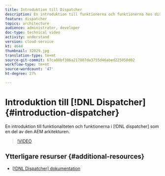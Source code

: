 ```yaml
---
title: Introduktion till Dispatcher
description: En introduktion till funktionerna och funktionerna hos dispatchern som en del av den AEM arkitekturen.
feature: dispatcher
topics: architecture
audience: administrator, developer
doc-type: technical video
activity: understand
version: cloud-service
kt: 4644
thumbnail: 32029.jpg
translation-type: tm+mt
source-git-commit: 67ca08bf386a217807da3755d46abed225050d02
workflow-type: tm+mt
source-wordcount: '47'
ht-degree: 27%

---
```



# Introduktion till [!DNL Dispatcher] {#introduction-dispatcher}

En introduktion till funktionaliteten och funktionerna i [!DNL dispatcher] som en del av den AEM arkitekturen.

>[!VIDEO](https://video.tv.adobe.com/v/32029/?quality=12&learn=on)

## Ytterligare resurser {#additional-resources}

* [[!DNL Dispatcher] dokumentation](https://docs.adobe.com/content/help/en/experience-manager-dispatcher/using/dispatcher.html)